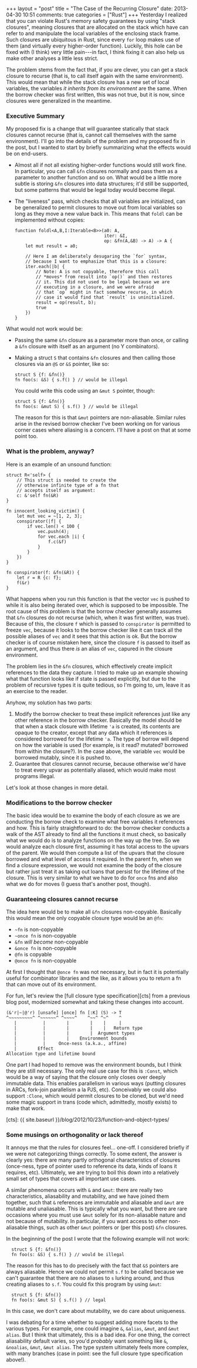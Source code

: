 +++
layout = "post"
title = "The Case of the Recurring Closure"
date: 2013-04-30 10:51
comments: true
categories = ["Rust"]
+++
Yesterday I realized that you can violate Rust's memory safety
guarantees by using "stack closures", meaning closures that are
allocated on the stack which have can refer to and manipulate the
local variables of the enclosing stack frame. Such closures are
ubiquitous in Rust, since every `for` loop makes use of them (and
virtually every higher-order function). Luckily, this hole can be
fixed with (I think) very little pain---in fact, I think fixing it
can also help us make other analyses a little less strict.

The problem stems from the fact that, if you are clever, you can get a
stack closure to recurse (that is, to call itself again with the same
environment). This would mean that while the stack closure has a new
set of local variables, the variables *it inherits from its
environment* are the same. When the borrow checker was first written,
this was not true, but it is now, since closures were generalized in
the meantime.

### Executive Summary

My proposed fix is a change that will guarantee statically that stack
closures cannot recurse (that is, cannot call themselves with the same
environment).  I'll go into the details of the problem and my proposed
fix in the post, but I wanted to start by briefly summarizing what the
effects would be on end-users.

- Almost all if not all existing higher-order functions would still
  work fine. In particular, you can call `&fn` closures normally and
  pass them as a parameter to another function and so on. What would
  be a little more subtle is storing `&fn` closures into data
  structures; it'd still be supported, but some patterns that would be
  legal today would become illegal.
- The "liveness" pass, which checks that all variables are
  initialized, can be generalized to permit closures to move out from
  local variables so long as they move a new value back in. This means
  that `foldl` can be implemented without copies:
  
      function foldl<A,B,I:Iterable<B>>(a0: A,
                                        iter: &I,
                                        op: &fn(A,&B) -> A) -> A {
          let mut result = a0;
          
          // Here I am deliberately desugaring the `for` syntax,
          // because I want to emphasize that this is a closure:
          iter.each(|b| {
              // Note: A is not copyable, therefore this call
              // *moves* from result into `op()` and then restores
              // it. This did not used to be legal because we are
              // executing in a closure, and we were afraid
              // that `op` might in fact somehow recurse, in which
              // case it would find that `result` is uninitialized.
              result = op(result, b);
              true
          })
      }

What would not work would be:

- Passing the same `&fn` closure as a parameter more than once,
  or calling a `&fn` closure with itself as an argument (no Y combinators).
- Making a struct `S` that contains `&fn` closures and then calling those
  closures via an `@S` or
  `&S` pointer, like so:
  
      struct S {f: &fn()}
      fn foo(s: &S) { s.f() } // would be illegal
  
  You could write this code using an `&mut S` pointer, though:

      struct S {f: &fn()}
      fn foo(s: &mut S) { s.f() } // would be illegal
      
  The reason for this is that `&mut` pointers are non-aliasable.
  Similar rules arise in the revised borrow checker I've been working
  on for various corner cases where aliasing is a concern. I'll have a
  post on that at some point too.
  
<!-- more -->  
  
### What is the problem, anyway?

Here is an example of an unsound function:

    struct R<'self> {
        // This struct is needed to create the
        // otherwise infinite type of a fn that
        // accepts itself as argument:
        c: &'self fn(&R)
    }
    
    fn innocent_looking_victim() {
        let mut vec = ~[1, 2, 3];
        conspirator(|f| {
            if vec.len() < 100 {
                vec.push(4);
                for vec.each |i| {
                    f.c(&f)
                }
            }
        })
    }
    
    fn conspirator(f: &fn(&R)) {
        let r = R {c: f};
        f(&r)
    }

What happens when you run this function is that the vector `vec` is
pushed to while it is also being iterated over, which is supposed to
be impossible. The root cause of this problem is that the borrow
checker generally assumes that `&fn` closures do not recurse (which,
when it was first written, was true). Because of this, the closure `f`
which is passed to `conspirator` is permitted to freeze `vec`, because
it looks to the borrow checker like it can track all the possible
aliases of `vec` and it sees that this action is ok. But the borrow
checker is of course mistaken here, since the closure `f` is passed to
itself as an argument, and thus there *is* an alias of `vec`, capured
in the closure environment.

The problem lies in the `&fn` closures, which effectively create
implicit references to the data they capture. I tried to make up an
example showing what that function looks like if state is passed
explicitly, but due to the problem of recursive types it is quite
tedious, so I'm going to, um, leave it as an exercise to the reader.

Anyhow, my solution has two parts:

1. Modify the borrow checker to treat these implicit references just
   like any other reference in the borrow checker. Basically the model
   should be that when a stack closure with lifetime `'a` is created,
   its contents are opaque to the creator, except that any data which
   it references is considered borrowed for the lifetime `'a`. The
   type of borrow will depend on how the variable is used (for
   example, is it read? mutated?  borrowed from within the
   closure?). In the case above, the variable `vec` would be borrowed
   mutably, since it is pushed to.
2. Guarantee that closures cannot recurse, because otherwise we'd have
   to treat every upvar as potentially aliased, which would make most
   programs illegal.
   
Let's look at those changes in more detail.   

### Modifications to the borrow checker

The basic idea would be to examine the body of each closure as we are
conducting the borrow check to examine what free variables it
references and how.  This is fairly straightforward to do: the borrow
checker conducts a walk of the AST already to find all the functions
it must check, so basically what we would do is to analyze functions
on the way up the tree. So we would analyze each closure first,
assuming it has total access to the upvars of the parent. We would
then compute a list of the upvars that the closure borrowed and what
level of access it required.  In the parent fn, when we find a closure
expression, we would not examine the body of the closure but rather
just treat it as taking out loans that persist for the lifetime of the
closure. This is very similar to what we have to
do for `once` fns and also what we do for moves (I guess that's
another post, though).

### Guaranteeing closures cannot recurse

The idea here would be to make all `&fn` closures
non-copyable. Basically this would mean the only copyable closure type
would be an `@fn`:

- `~fn` is non-copyable
- `~once fn` is non-copyable
- `&fn` *will become* non-copyable
- `&once fn` is non-copyable
- `@fn` is copyable
- `@once fn` is non-copyable

At first I thought that `@once fn` was not necessary, but in fact it
is potentially useful for combinator libraries and the like, as it
allows you to return a fn that can move out of its environment.

For fun, let's review the [full closure type specification][cts] from
a previous blog post, modernized somewhat and taking these changes
into account.

    (&'r|~|@'r) [unsafe] [once] fn [:K] (S) -> T
    ^~~~~~~~~~^ ^~~~~~~^ ^~~~~^    ^~~^ ^~^    ^
       |          |        |        |    |     |
       |          |        |        |    |   Return type
       |          |        |        |  Argument types
       |          |        |    Environment bounds
       |          |     Once-ness (a.k.a., affine)
       |        Effect
    Allocation type and lifetime bound
    
One part I had hoped to remove was the environment bounds, but I think
they are still necessary. The only real use case for this is `:Const`,
which would be a way of saying that the closure only closes over
deeply immutable data. This enables parallelism in various ways
(putting closures in ARCs, fork-join parallelism a la PJS, etc).
Conceivably we could also support `:Clone`, which would permit
closures to be cloned, but we'd need some magic support in trans (code
which, admittedly, mostly exists) to make that work.

[cts]: {{ site.baseurl }}/blog/2012/10/23/function-and-object-types/

### Some musings on orthogonality or lack thereof

It annoys me that the rules for closures feel... one-off. I considered
briefly if we were not categorizing things correctly. To some extent,
the answer is clearly yes: there are many partly orthogonal
characteristics of closures (once-ness, type of pointer used to
reference its data, kinds of loans it requires, etc). Ultimately, we
are trying to boil this down into a relatively small set of types that
covers all important use cases.

A similar phenomena occurs with `&` and `&mut`: there are really two
characteristics, aliasability and mutability, and we have joined them
together, such that `&` references are immutable and aliasable and
`&mut` are mutable and unaliasable. This is typically what you want,
but there are rare occasions where you must use `&mut` solely for its
non-aliasable nature and not because of mutability. In particular, if
you want access to other non-aliasable things, such as other `&mut`
pointers or (per this post) `&fn` closures.

In the beginning of the post I wrote that the following example will
not work:

      struct S {f: &fn()}
      fn foo(s: &S) { s.f() } // would be illegal
      
The reason for this has to do precisely with the fact that `&S`
pointers are always aliasable. Hence we could not permit `s.f` to be
called because we can't guarantee that there are no aliases to `s`
lurking around, and thus creating aliases to `s.f`. You could fix this
program by using `&mut`:

      struct S {f: &fn()}
      fn foo(s: &mut S) { s.f() } // legal

In this case, we don't care about mutability, we do care about
uniqueness.

I was debating for a time whether to suggest adding more facets to the
various types. For example, one could imagine `&`, `&alias`, `&mut`,
and `&mut alias`. But I think that ultimately, this is a bad idea.
For one thing, the correct aliasability default varies, so you'd
*probably* want something like `&`, `&noalias`, `&mut`, `&mut
alias`. The type system ultimately feels more complex, with many
branches (case in point: see the full closure type specification
above!).
